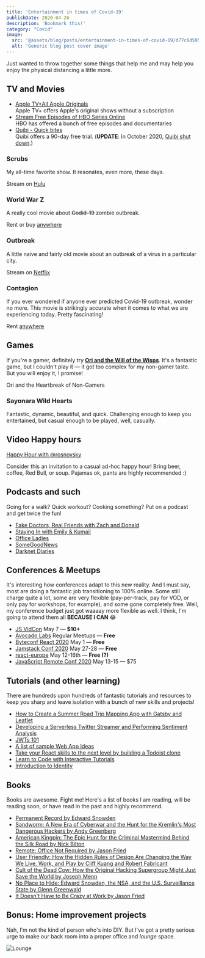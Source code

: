 ```yaml
---
title: 'Entertainment in times of Covid-19'
publishDate: 2020-04-26
description: 'Bookmark this!'
category: "Covid"
image:
  src: '@assets/blog/posts/entertainment-in-times-of-covid-19/d77c6d5950fb53a84bbff3f664418876161c4ae6-2000x1500.jpg'
  alt: 'Generic blog post cover image'
---
```


Just wanted to throw together some things that help me and may help you enjoy the physical distancing a little more.

## TV and Movies

- [Apple TV+All Apple Originals](https://tv.apple.com/)  
  Apple TV+ offers Apple's original shows without a subscription
- [Stream Free Episodes of HBO Series Online](https://www.hbo.com/watch-free-episode)  
  HBO has offered a bunch of free episodes and documentaries
- [Quibi - Quick bites](https://quibi.com/)  
  Quibi offers a 90-day free trial. (**UPDATE**: In October 2020, [Quibi shut down](/blog/quibi-is-sutting-down).)

### Scrubs

My all-time favorite show. It resonates, even more, these days.

Stream on [Hulu](https://www.hulu.com/series/scrubs-bba197b5-eb03-4a09-b5f6-f04c053471d7?entity_id=ef61c04b-89de-4559-a010-57be02dfe583)

### World War Z

A really cool movie about ~~Codid-19~~ zombie outbreak.

Rent or buy [anywhere](https://decider.com/movie/world-war-z/)

### Outbreak

A little naive and fairly old movie about an outbreak of a virus in a particular city.

Stream on [Netflix](https://www.netflix.com/watch/834585)

### Contagion

If you ever wondered if anyone ever predicted Covid-19 outbreak, wonder no more. This movie is strikingly accurate when it comes to what we are experiencing today. Pretty fascinating!

Rent [anywhere](https://decider.com/movie/contagion/)

## Games

If you're a gamer, definitely try [**Ori and the Will of the Wisps**](https://www.orithegame.com/). It's a fantastic game, but I couldn't play it — it got too complex for my non-gamer taste. But you will enjoy it, I promise!

Ori and the Heartbreak of Non-Gamers

### Sayonara Wild Hearts

Fantastic, dynamic, beautiful, and quick. Challenging enough to keep you entertained, but casual enough to be played, well, casually.

## Video Happy hours

[Happy Hour with @rosnovsky](https://www.eventbrite.com/e/103618537836?aff=efbneb)

Consider this an invitation to a casual ad-hoc happy hour! Bring beer, coffee, Red Bull, or soup. Pajamas ok, pants are highly recommended :)

## Podcasts and such

Going for a walk? Quick workout? Cooking something? Put on a podcast and get twice the fun!

- [‎Fake Doctors, Real Friends with Zach and Donald](https://podcasts.apple.com/us/podcast/fake-doctors-real-friends-with-zach-and-donald/id1503559501)
- [Staying In with Emily & Kumail](https://podcasts.apple.com/us/podcast/staying-in-with-emily-kumail/id1503412182)
- [‎Office Ladies](https://podcasts.apple.com/us/podcast/office-ladies/id1480311435)
- [SomeGoodNews](https://www.youtube.com/channel/UCOe_y6KKvS3PdIfb9q9pGug)
- [‎Darknet Diaries](https://podcasts.apple.com/us/podcast/darknet-diaries/id1296350485)

## Conferences & Meetups

It's interesting how conferences adapt to this new reality. And I must say, most are doing a fantastic job transitioning to 100% online. Some still charge quite a lot, some are very flexible (pay-per-track, pay for VOD, or only pay for workshops, for example), and some gone completely free. Well, my conference budget just got waaaay more flexible as well. I think, I'm going to attend them all **BECAUSE I CAN** 😂

- [JS VidCon](https://jsvidcon.co) May 7 — **$10+**
- [Avocado Labs](https://auth0.com/events/avocado-labs-talks-episode-1/) Regular Meetups — **Free**
- [Byteconf React 2020](https://www.byteconf.com/) May 1 — **Free**
- [Jamstack Conf 2020](https://jamstackconf.com/) May 27-28 — **Free**
- [react-europe](https://medium.com/@ReactEurope) May 12-16th — **Free (?)**
- [JavaScript Remote Conf 2020](https://devchat.tv/conferences/javascript-remote-2020/) May 13-15 — $75

## Tutorials (and other learning)

There are hundreds upon hundreds of fantastic tutorials and resources to keep you sharp and leave isolation with a bunch of new skills and projects!

- [How to Create a Summer Road Trip Mapping App with Gatsby and Leaflet](https://www.freecodecamp.org/news/how-to-create-a-summer-road-trip-mapping-app-with-gatsby-and-leaflet/)
- [Developing a Serverless Twitter Streamer and Performing Sentiment Analysis](https://medium.com/@rlenaha2/developing-a-serverless-twitter-streamer-and-performing-sentiment-analysis-58b096623a10)
- [JWTs 101](https://auth0.com/resources/videos/jwt-101)
- [A list of sample Web App Ideas](https://flaviocopes.com/sample-app-ideas/)
- [Take your React skills to the next level by building a Todoist clone](https://www.freecodecamp.org/news/react-firebase-todoist-clone/)
- [Learn to Code with Interactive Tutorials](https://scrimba.com/g/gR8PTE)
- [Introduction to Identity](https://auth0.com/docs/)

## Books

Books are awesome. Fight me! Here's a list of books I am reading, will be reading soon, or have read in the past and highly recommend.

- [Permanent Record by Edward Snowden](https://amzn.to/3547IjL)
- [Sandworm: A New Era of Cyberwar and the Hunt for the Kremlin's Most Dangerous Hackers by Andy Greenberg](https://amzn.to/3547IjL)
- [American Kingpin: The Epic Hunt for the Criminal Mastermind Behind the Silk Road by Nick Bilton](https://amzn.to/2xOheLX)
- [Remote: Office Not Required by Jason Fried](https://amzn.to/2KxhEsH)
- [User Friendly: How the Hidden Rules of Design Are Changing the Way We Live, Work, and Play by Cliff Kuang and Robert Fabricant](https://amzn.to/2yEIxbr)
- [Cult of the Dead Cow: How the Original Hacking Supergroup Might Just Save the World by Joseph Menn](https://amzn.to/2S64lUn)
- [No Place to Hide: Edward Snowden, the NSA, and the U.S. Surveillance State by Glenn Greenwald](https://amzn.to/2Y8266C)
- [It Doesn't Have to Be Crazy at Work by Jason Fried](https://amzn.to/3eX1TJJ)

## Bonus: Home improvement projects

Nah, I'm not the kind of person who's into DIY. But I've got a pretty serious urge to make our back room into a proper office and _lounge_ space.

![Lounge](assets/blog/posts/entertainment-in-times-of-covid-19/d77c6d5950fb53a84bbff3f664418876161c4ae6-2000x1500.jpg)
